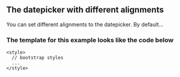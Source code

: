 ## The datepicker with different alignments

You can set different alignments to the datepicker.
By default...

### The template for this example looks like the code below

```
<style>
  // bootstrap styles
  ...
</style>


```
